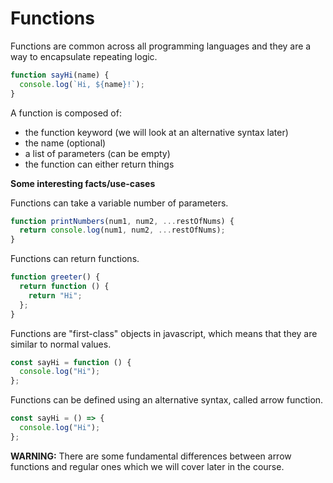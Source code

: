 # Functions

Functions are common across all programming languages and they are a way to encapsulate repeating logic.

```javascript
function sayHi(name) {
  console.log(`Hi, ${name}!`);
}
```

A function is composed of:

- the function keyword (we will look at an alternative syntax later)
- the name (optional)
- a list of parameters (can be empty)
- the function can either return things

**Some interesting facts/use-cases**

Functions can take a variable number of parameters.

```javascript
function printNumbers(num1, num2, ...restOfNums) {
  return console.log(num1, num2, ...restOfNums);
}
```

Functions can return functions.

```javascript
function greeter() {
  return function () {
    return "Hi";
  };
}
```

Functions are "first-class" objects in javascript, which means that they are similar to normal values.

```javascript
const sayHi = function () {
  console.log("Hi");
};
```

Functions can be defined using an alternative syntax, called arrow function.

```javascript
const sayHi = () => {
  console.log("Hi");
};
```

**WARNING:** There are some fundamental differences between arrow functions and regular ones which we will cover later in the course.
